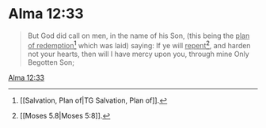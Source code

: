 # Alma 12:33

> But God did call on men, in the name of his Son, (this being the <u>plan of redemption</u>[^a] which was laid) saying: If ye will <u>repent</u>[^b], and harden not your hearts, then will I have mercy upon you, through mine Only Begotten Son;

[Alma 12:33](https://www.churchofjesuschrist.org/study/scriptures/bofm/alma/12?lang=eng&id=p33#p33)


[^a]: [[Salvation, Plan of|TG Salvation, Plan of]].  
[^b]: [[Moses 5.8|Moses 5:8]].  
